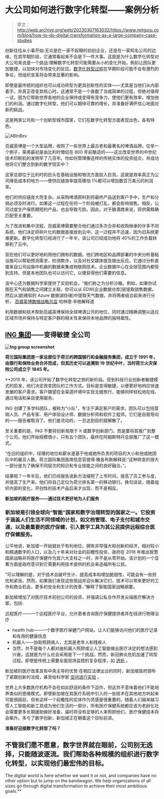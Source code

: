 # 大公司如何进行数字化转型——案例分析

> 原文：<http://web.archive.org/web/20230307163032/https://www.netguru.com/blog/how-to-do-digital-transformation-as-a-large-company-case-studies>

 创新往往从小事开始:无论是在一家不起眼的初创企业，还是在一家知名公司的边缘，在其早期阶段，它通常看起来不会是下一件大事。这就是为什么数字化转型对大公司来说是一个挑战:理解数字化转型可能需要从小的变化开始，例如让团队更加敏捷，以加快对市场变化的反应。[数字化转型过程](/web/20220925021122/https://www.netguru.com/glossary/digital-transformation)在早期阶段可能不会有激烈的争论，但组织变革将会带来显著的影响。

即使是最传统的组织也可以成功转型为更具创新性的实体——尤其是当他们从内部着手，并真正改变其核心时。这通常不是一个直截了当或简单的过程，但绝对值得一试，因为它帮助世界各地的企业保持或变得有竞争力，使他们更有效率，增加他们的利润。通过数字化转型，他们可以期待可靠的增长，并准备好满怀信心地面对新的挑战。

这是两家公司和一个创新型城市国家，它们在数字化转型方面表现出色，各有特色。

![ABInBev](img/1ca8948075149be812314b7c481de0cc.png)

百威英博是一个大型品牌，收购了一些世界上最古老和最著名的啤酒品牌。仅举一个例子，莱弗最初是由比利时僧侣在 800 年前酿造的——这比改变世界的中世纪技术印刷机的发明早了几百年。你如何管理像这样的传统实体的投资组合，并成功地将它们整合到新的数字现实中？

这家总部位于比利时的巨头在基础设施和物流方面投入巨资。这就是效率真正为公司降低成本的地方——使供应链效率提高哪怕 1%都可以增加数百万美元的利润率。

他们的供应链庞大而复杂。从采购啤酒原料到将最终产品送到客户手中，生产和分销必须及时进行。如果这一过程在任何一个阶段被打乱，都会影响销售。相反，公司过度生产保质期短的产品，也会导致亏损。因此，对于酿酒商来说，将供需精确匹配至关重要。

为了改进和集中流程，百威英博需要整合他们通过多次合并和收购继承的许多不同系统。他们决定将碎片化的数据直接放到云中。这一过程并不迅速，因为旧系统更难更新。数字化转型已经进行了一年半，该公司已经成功地将 40%的工作负载转移到了云中。

现在他们可以更好地利用他们拥有的数据。他们跨地区和品牌部署的中央分析基础设施可以帮助预测需求、检测欺诈，以及对社交媒体提及做出反应。它通过分析直接来自公司设施中机器的数据来集成物联网技术。企业数据中心在全球范围内都受到支持，但是本地团队也可以访问它，以便获得他们需要的信息。

该中心还为数据科学家提供了实验机会。“我们称之为分析沙箱。例如，如果你试图在天气和销售之间建立关联，你可以从 EDW[企业数据仓库]层提取销售数据，然后从湖[微软的 Azure 数据湖存储]中提取天气数据，并将两者结合起来进行分析， [百威英博数据战略总监](http://web.archive.org/web/20220925021122/https://www.datanami.com/2019/04/11/from-big-beer-to-big-data-inside-ab-inbevs-digital-transformation/) 哈林德·辛格解释道

利用数据和技术帮助百威英博保持全球啤酒公司的地位，同时通过精确调整以适应区域市场并保持与特定客户群的相关性来保持本地品牌的独特属性。

## **[ING 集团](http://web.archive.org/web/20220925021122/https://www.ing.com/Home.htm)——变得敏捷** **全公司**

****![Ing group screenshot](img/c995854b5e12b9839eb746ef61f2da0f.png)****

**荷兰国际集团是一家总部位于荷兰的跨国银行和金融服务集团，成立于 1991 年，由银行和保险业务合并而成，但其历史可以追溯到 19 世纪中叶，当时荷兰火灾保险公司成立于 1845 年。**

 **2015 年，该公司开始了数字化转型之旅的新阶段。受到科技行业创新者敏捷模式的启发，他们决定改变团队的工作方式。目标是变得敏捷，以便更好地响应快速发展的客户需求。客户期望在全渠道环境中实现无缝旅行，能够同样轻松地在线、通过电话和亲自使用服务。

ING 创建了多学科团队，被称为“小队”，专注于满足客户的需求。团队可以包括营销人员、产品专家、用户体验设计师、数据分析师和软件工程师。它们是自我导向的——报告被取消了。他们是流动的，一旦达到目的就解散了。

至关重要的是，ING 不要将创新局限于 It 或数字创新部门，而是要将其推广到整个公司。他们开始规模很小，只有五个团队，最终在阿姆斯特丹总部推广了这一模式。

“在旧的组织中，经理的地位和薪水是基于他或她所负责的项目的大小和他或她团队中的雇员人数。荷兰国际集团首席信息官[](http://web.archive.org/web/20220925021122/https://www.mckinsey.com/industries/financial-services/our-insights/ings-agile-transformation)彼得·雅各布斯解释说:“这种转变的很大一部分是为了确保不同层次的知识和专业技能之间的良好融合。”。

结果呢？一年半后，他们已经报告说新方法缩短了上市时间，提高了员工参与度，并提高了生产率。他们将自己定位为荷兰排名第一的移动银行[](http://web.archive.org/web/20220925021122/https://www.mckinsey.com/industries/financial-services/our-insights/ings-agile-transformation)。换句话说，随着组织内部的变化，开创性的技术产品后来才出现，而不是相反。

**新加坡的医疗服务——通过技术更好地为人们服务**

### 新加坡是引领全球向“智能”国家和数字治理转型的国家之一。它投资于涵盖人们生活不同领域的计划，如文档管理、电子支付和城市交通，以及最重要的医疗保健，引入数字工具为其公民提供远程综合医疗保健服务。

公平地说，新加坡一开始就处于有利地位。拥有非常强大和创新的经济，相对较小和精通数字的人口，以及几十年来对社会的前瞻性投资，政府在 2018 年推出智慧国家战略并将医疗保健作为其六大支柱之一时，并不是从零开始。该计划的一个显著方面是政府意识到它需要利用技术提供的机会来造福所有公民。

“可以理解的是，对于技术会破坏生计、提高成本和增加脆弱性，可能会有一些担忧和紧张。然而，如果我们发现这些挑战并迎头解决它们，技术可以带来更好的工作和商业机会，更多的安全和生计的改善，”解释了智能国家战略纲要。

新加坡增加了对医疗技术初创公司的投资，并强调公私合作开发尖端医疗解决方案，包括:

远程医疗——一个远程医疗平台，允许患者咨询医疗保健提供者并在线进行物理治疗

*   health hub——一个数字医疗保健门户网站，让人们能够访问他们的医疗记录和有用的健康信息
*   机器人——协助照顾病人，尤其是老年人和残疾人
*   当然，并不是每个人都对由机器人照顾或让人工智能做出医疗决定的想法感到兴奋。这就是为什么社会采用是下一个挑战。然而，新冠肺炎危机加速了转型过程，即使是传统上需要全面现场监控的复杂程序，如 [透析](http://web.archive.org/web/20220925021122/https://catalyst.nejm.org/doi/full/10.1056/cat.20.0145) 。

新加坡的医疗改革具有中央主导的优势:在相应法律出台的同时，新加坡政府颁布了紧跟创新的法规，甚至给科学家 [空间进行实验](http://web.archive.org/web/20220925021122/https://www.moh.gov.sg/home/our-healthcare-system/licensing-experimentation-and-adaptation-programme-(leap)---a-moh-regulatory-sandbox) 。

世界上大多数医疗机构不会在如此舒适的条件下运作，但这并不意味着他们不能培养类似的思维模式。即使新加坡在其医疗系统中引入的一些技术在其他地方听起来可能很超前，但有这样一个前瞻性的实体作为灵感是很重要的。随着人们越来越习惯人工智能和新工具成为他们生活的一部分，所有医疗保健系统都应该为老龄化社会需要更多长期援助做好准备，届时将没有足够的人来照顾他们，医疗保健成本将会飙升。多亏了数字创新，新加坡正在朝着这个目标前进。

**准备好迎接数字化转型了吗？**

## 不管我们愿不愿意，数字世界就在眼前，公司别无选择，只能随波逐流。我们帮助各种规模的组织进行数字化转型，以实现他们最宏伟的目标。

The digital world is here whether we want it or not, and companies have no other option but to jump on the bandwagon. We help organizations of all sizes go through digital transformation to achieve their most ambitious goals.**